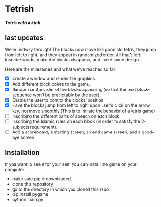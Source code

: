 # Tetrish
##### Tetris with a kink

## last updates:
We’re midway through! The blocks now move like good old tetris, they jump from left to right, and they appear in randomized order. All that’s left: inscribe words, make the blocks disappear, and make some design.

Here are the milestones and what we’ve reached so far:

- [x] Create a window and render the graphics
- [x] Add different block colors to the game.
- [x] Randomize the order of the blocks appearing (so that the next block-sequence won't be predictable by the user)
- [x] Enable the user to control the blocks’ position
- [x] Have the blocks jump from left to right upon user’s click on the arrow key, not move smoothly (This is to imitate the behavior of a tetris game)
- [ ] Inscribing the different parts of speech on each block
- [ ] Inscribing the Islamic rules on each block (in order to satisfy the 2-subjects requirement).
- [ ] Add a scoreboard, a starting screen, an end game screen, and a good-bye screen.

## Installation
If you want to see it for your self, you can install the game on your computer:

- make sure pip is downloaded.
- clone this repository
- go to the directory in which you cloned this repo
- pip install pygame
- python main.py